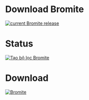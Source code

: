 # Download Bromite
<a href="https://github.com/bromite/bromite/releases/latest">
  <img src="https://www.bromite.org/release.svg" alt="current Bromite release" title="current Bromite release" /> </a>

# Status
[![Tạo bộ lọc Bromite](https://github.com/luxysiv/bromite-filters/actions/workflows/build.yml/badge.svg)](https://github.com/luxysiv/bromite-filters/actions/workflows/build.yml)


# Download
[![Bromite](https://www.bromite.org/bromite.png)](https://github.com/luxysiv/bromite-filters/releases/latest/download/filters.dat)
